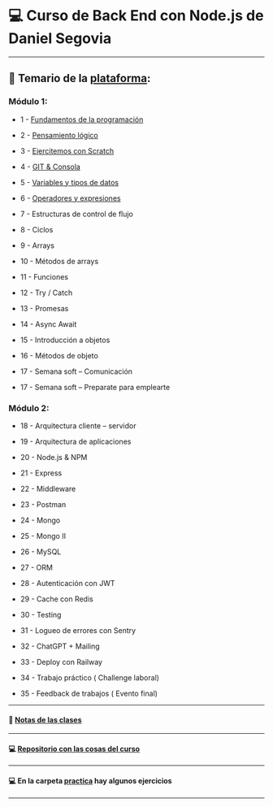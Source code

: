 # :computer: Curso de Back End con Node.js de Daniel Segovia

---

## :book: Temario de la [plataforma](https://danielsegovia.com/plataforma):

### Módulo 1:

- 1 - [Fundamentos de la programación](https://github.com/eugenia1984/BackEnd-Node.js-con-Daniel-Segovia/blob/main/teoria/01-fundamentos-de-la-programacion.md)

- 2 - [Pensamiento lógico](https://github.com/eugenia1984/BackEnd-Node.js-con-Daniel-Segovia/blob/main/teoria/02-pensamiento-logico.md)

- 3 - [Ejercitemos con Scratch](https://github.com/eugenia1984/BackEnd-Node.js-con-Daniel-Segovia/blob/main/teoria/03_ejercitemos_con_scratch.md)

- 4 - [GIT & Consola](https://github.com/eugenia1984/BackEnd-Node.js-con-Daniel-Segovia/blob/main/teoria/04_git_consola.md)

- 5 - [Variables y tipos de datos](https://github.com/eugenia1984/BackEnd-Node.js-con-Daniel-Segovia/blob/main/teoria/05_variables_tipo_de_datos.md)

- 6 - [Operadores y expresiones](https://github.com/eugenia1984/BackEnd-Node.js-con-Daniel-Segovia/blob/main/teoria/06_operadores_y_expresiones.md)

- 7 - Estructuras de control de flujo

- 8 - Ciclos

- 9 - Arrays

- 10 - Métodos de arrays

- 11 - Funciones

- 12 - Try / Catch

- 13 - Promesas

- 14 - Async Await

- 15 - Introducción a objetos

- 16 - Métodos de objeto

- 17 - Semana soft – Comunicación

- 17 - Semana soft – Preparate para emplearte

### Módulo 2:

- 18 - Arquitectura cliente – servidor

- 19 - Arquitectura de aplicaciones

- 20 - Node.js & NPM

- 21 - Express

- 22 - Middleware

- 23 - Postman

- 24 - Mongo

- 25 - Mongo II

- 26 - MySQL

- 27 - ORM

- 28 - Autenticación con JWT

- 29 - Cache con Redis

- 30 - Testing

- 31 - Logueo de errores con Sentry

- 32 - ChatGPT + Mailing

- 33 - Deploy con Railway

- 34 - Trabajo práctico ( Challenge laboral)

- 35 - Feedback de trabajos ( Evento final)

---

#### :book: [**Notas de las clases**](https://github.com/eugenia1984/BackEnd-Node.js-con-Daniel-Segovia/blob/main/notas.md)

---

#### :computer: [Repositorio con las cosas del curso](https://gitlab.com/danielsegovia/curso-node/-/tree/main/05-variables)

---

#### :computer: En la carpeta [**practica**](https://github.com/eugenia1984/BackEnd-Node.js-con-Daniel-Segovia/tree/main/practica) hay algunos ejercicios

---
